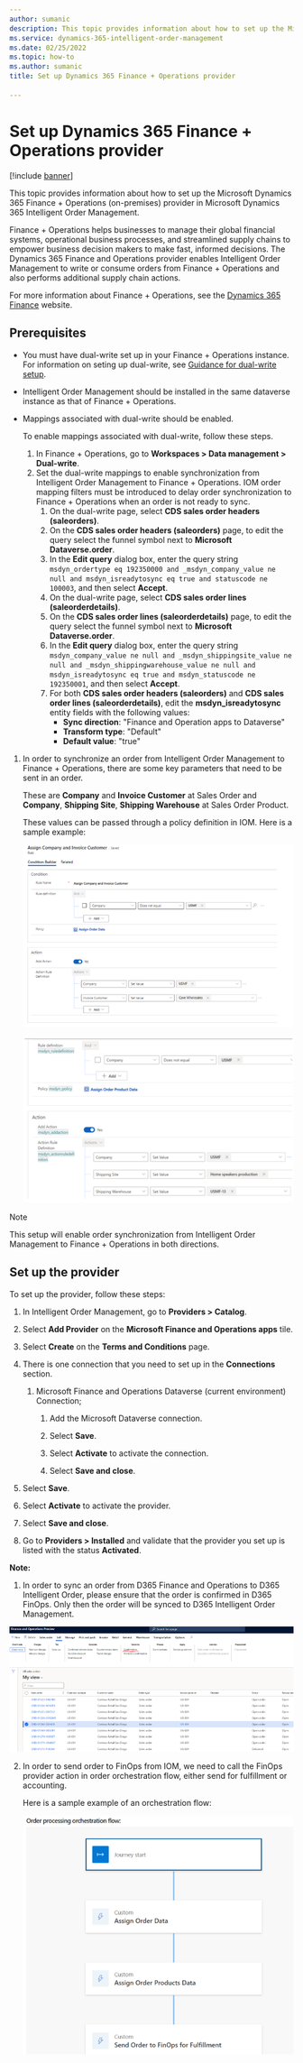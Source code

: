 ```yaml
---
author: sumanic
description: This topic provides information about how to set up the Microsoft Dynamics 365 Finance and Operations (on-premises) provider in Microsoft Dynamics 365 Intelligent Order Management.
ms.service: dynamics-365-intelligent-order-management
ms.date: 02/25/2022
ms.topic: how-to
ms.author: sumanic
title: Set up Dynamics 365 Finance + Operations provider

---
```


# Set up Dynamics 365 Finance + Operations provider

[!include [banner](includes/banner.md)]

This topic provides information about how to set up the Microsoft Dynamics 365 Finance + Operations (on-premises) provider in Microsoft Dynamics 365 Intelligent Order Management.

Finance + Operations helps businesses to manage their global financial systems, operational business processes, and streamlined supply chains to empower business decision makers to make fast, informed decisions. The Dynamics 365 Finance and Operations provider enables Intelligent Order Management to write or consume orders from Finance + Operations and also performs additional supply chain actions.  

For more information about Finance + Operations, see the [Dynamics 365 Finance](https://dynamics.microsoft.com/en-us/finance/overview/) website. 

## Prerequisites 

- You must have dual-write set up in your Finance + Operations instance. For information on seting up dual-write, see [Guidance for dual-write setup](/dynamics365/fin-ops-core/dev-itpro/data-entities/dual-write/connection-setup).
- Intelligent Order Management should be installed in the same dataverse instance as that of Finance + Operations.
- Mappings associated with dual-write should be enabled. 

  To enable mappings associated with dual-write, follow these steps.

  1. In Finance + Operations, go to **Workspaces \> Data management \> Dual-write**.
  1. Set the dual-write mappings to enable synchronization from Intelligent Order Management to Finance + Operations. IOM order mapping filters must be introduced to delay order synchronization to Finance + Operations when an order is not ready to sync.
      1. On the dual-write page, select **CDS sales order headers (saleorders)**.
      1. On the **CDS sales order headers (saleorders)** page, to edit the query select the funnel symbol next to **Microsoft Dataverse.order**.
      1. In the **Edit query** dialog box, enter the query string `msdyn_ordertype eq 192350000 and _msdyn_company_value ne null and msdyn_isreadytosync eq true and statuscode ne 100003`, and then select **Accept**. 
      1. On the dual-write page, select **CDS sales order lines (saleorderdetails)**.
      1. On the **CDS sales order lines (saleorderdetails)** page, to edit the query select the funnel symbol next to **Microsoft Dataverse.order**.
      1. In the **Edit query** dialog box, enter the query string `msdyn_company_value ne null and _msdyn_shippingsite_value ne null and _msdyn_shippingwarehouse_value ne null and msdyn_isreadytosync eq true and msdyn_statuscode ne 192350001`, and then select **Accept**.   
      1. For both **CDS sales order headers (saleorders)** and **CDS sales order lines (saleorderdetails)**, edit the **msdyn_isreadytosync** entity fields with the following values:
          - **Sync direction**: "Finance and Operation apps to Dataverse"
          - **Transform type**: "Default"   
          - **Default value**: "true" 
1. In order to synchronize an order from Intelligent Order Management to Finance + Operations, there are some key parameters that need to be sent in an order. 

   These are **Company** and **Invoice Customer** at Sales Order and **Company**, **Shipping Site**, **Shipping Warehouse** at Sales Order Product.
   
   These values can be passed through a policy definition in IOM. Here is a sample example:
   
   ![DW Sales Order Entity Mapping](media/SOHeaderPolicy.png)
    
   ![DW Sync Query](media/SalesProductpolicy.png)
   
 
 > [!NOTE]
 > This setup will enable order synchronization from Intelligent Order Management to Finance + Operations in both directions. 
  

## Set up the provider

To set up the provider, follow these steps: 

1.  In Intelligent Order Management, go to **Providers > Catalog**.

2.  Select **Add Provider** on the **Microsoft Finance and Operations apps** tile.

3.  Select **Create** on the **Terms and Conditions** page.

4.  There is one connection that you need to set up in the **Connections** section.

    1. Microsoft Finance and Operations Dataverse (current environment) Connection;

       1. Add the Microsoft Dataverse connection.

       1. Select **Save**.

       1. Select **Activate** to activate the connection.

       1. Select **Save and close**.

5. Select **Save**.

6. Select **Activate** to activate the provider.

7. Select **Save and close**.

8. Go to **Providers > Installed** and validate that the provider you set up is listed with the status **Activated**.

**Note:** 

1. In order to sync an order from D365 Finance and Operations to D365 Intelligent Order, please ensure that the order is confirmed in D365 FinOps. Only then the order will be synced to D365 Intelligent Order Management.

![F&O Order Confirmation](media/OrderConfirm.png)

2. In order to send order to FinOps from IOM, we need to call the FinOps provider action in order orchestration flow, either send for fulfillment or accounting.

   Here is a sample example of an orchestration flow:

   ![IOM Orchestration](media/F&OFlow.png)




